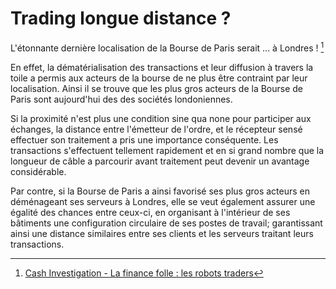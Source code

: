 # Trading longue distance ?

L'étonnante dernière localisation de la Bourse de Paris serait ... à Londres ! [^1]

En effet, la dématérialisation des transactions et leur diffusion à travers la toile a permis aux acteurs de la bourse de ne plus être contraint par leur localisation. Ainsi il se trouve que les plus gros acteurs de la Bourse de Paris sont aujourd'hui des des sociétés londoniennes.

Si la proximité n'est plus une condition sine qua none pour participer aux échanges, la distance entre l'émetteur de l'ordre, et le récepteur sensé effectuer son traitement a pris une importance conséquente. Les transactions s'effectuent tellement rapidement et en si grand nombre que la longueur de câble a parcourir avant traitement peut devenir un avantage considérable.

Par contre, si la Bourse de Paris a ainsi favorisé ses plus gros acteurs en déménageant ses serveurs à Londres, elle se veut également assurer une égalité des chances entre ceux-ci, en organisant à l'intérieur de ses bâtiments une configuration circulaire de ses postes de travail; garantissant ainsi une distance similaires entre ses clients et les serveurs traitant leurs transactions.

[^1]: [Cash Investigation - La finance folle : les robots traders](https://youtu.be/5NJCPZmb_RI?t=1108)